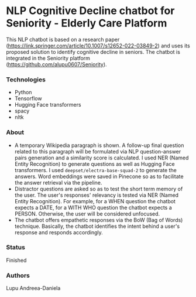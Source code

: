 # NLP Cognitive Decline chatbot for Seniority - Elderly Care Platform 
This NLP chatbot is based on a research paper (https://link.springer.com/article/10.1007/s12652-022-03849-2) and uses its proposed solution to identify cognitive decline in seniors.
The chatbot is integrated in the Seniority platform (https://github.com/alupu0607/Seniority).

### Technologies
- Python
- Tensorflow
- Hugging Face transformers
- spacy
- nltk

### About
- A temporary Wikipedia paragraph is shown. A follow-up final question related to this paragraph will be formulated via NLP question-answer pairs generation and a similarity score is calculated. I used NER (Named Entity Recognition) to generate questions as well as Hugging Face transformers. I used `deepset/electra-base-squad-2` to generate the answers. Word embeddings were saved in Pinecone so as to facilitate the answer retrieval via the pipeline.   
- Distractor questions are asked so as to test the short term memory of the user. The user's responses' relevancy is tested via NER (Named Entity Recognition). For example, for a WHEN question the chatbot expects a DATE, for a WITH WHO question the chatbot expects a PERSON. Otherwise, the user will be considered unfocused.
- The chatbot offers empathetic responses via the BoW (Bag of Words) technique. Basically, the chatbot identifies the intent behind a user's response and responds accordingly.

### Status
 Finished

### Authors

Lupu Andreea-Daniela

